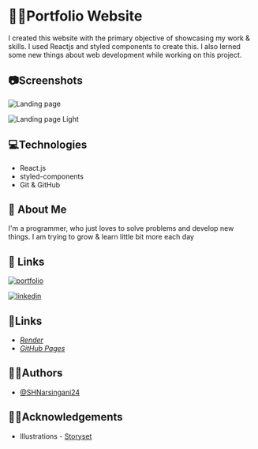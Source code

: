 
# 👨🏻Portfolio Website

I created this website with the primary objective of showcasing my work & skills. I used Reactjs and styled components to create this. I also lerned some new things about web development while working on this project.


## 📷Screenshots

![Landing page](https://drive.google.com/uc?export=view&id=1x9Xj5yPDKgwr83lDhCpp_8BnOzzFKfBh)


![Landing page Light](https://drive.google.com/uc?export=view&id=1S7SM9Q1CRScu0cbdbVqtVfPewR8tVB9k)

## 💻Technologies

- React.js
- styled-components
- Git & GitHub


## 🚀 About Me
I'm a programmer, who just loves to solve problems and develop new things. I am trying to grow & learn little bit more  each day


## 🔗 Links
[![portfolio](https://img.shields.io/badge/my_portfolio-000?style=for-the-badge&logo=ko-fi&logoColor=white)](https://shnarsingani24.github.io/sagar-portfolio/)

[![linkedin](https://img.shields.io/badge/linkedin-0A66C2?style=for-the-badge&logo=linkedin&logoColor=white)](https://www.linkedin.com/in/sagarnarsingani/)

## 🔗Links
- [*Render*](https://sagar-portfolio.onrender.com/)
- [*GitHub Pages*](https://shnarsingani24.github.io/sagar-portfolio/)
## ✍🏻Authors

- [@SHNarsingani24](https://www.github.com/SHNarsingani24)


## 🙇🏻Acknowledgements

 - Illustrations - [Storyset](https://storyset.com/)
